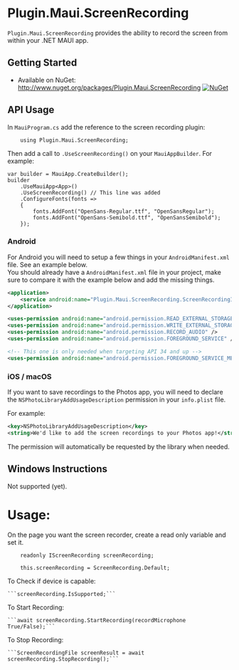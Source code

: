 # Plugin.Maui.ScreenRecording

`Plugin.Maui.ScreenRecording` provides the ability to record the screen from within your .NET MAUI app.

## Getting Started

* Available on NuGet: <http://www.nuget.org/packages/Plugin.Maui.ScreenRecording> [![NuGet](https://img.shields.io/nuget/v/Plugin.Maui.ScreenRecording.svg?label=NuGet)](https://www.nuget.org/packages/Plugin.Maui.ScreenRecording/)

## API Usage


In `MauiProgram.cs` add the reference to the screen recording plugin:
```
    using Plugin.Maui.ScreenRecording;
```

Then add a call to `.UseScreenRecording()` on your `MauiAppBuilder`. For example:

```
var builder = MauiApp.CreateBuilder();
builder
    .UseMauiApp<App>()
    .UseScreenRecording() // This line was added
    .ConfigureFonts(fonts =>
    {
        fonts.AddFont("OpenSans-Regular.ttf", "OpenSansRegular");
        fonts.AddFont("OpenSans-Semibold.ttf", "OpenSansSemibold");
    });
```

### Android

For Android you will need to setup a few things in your `AndroidManifest.xml` file. See an example below.\
You should already have a `AndroidManifest.xml` file in your project, make sure to compare it with the example below and add the missing things.

```xml
<application>
	<service android:name="Plugin.Maui.ScreenRecording.ScreenRecordingImplementation.ScreenRecordingService" android:exported="false" android:foregroundServiceType="mediaProjection" />
</application>

<uses-permission android:name="android.permission.READ_EXTERNAL_STORAGE" />
<uses-permission android:name="android.permission.WRITE_EXTERNAL_STORAGE" />
<uses-permission android:name="android.permission.RECORD_AUDIO" />
<uses-permission android:name="android.permission.FOREGROUND_SERVICE" />

<!-- This one is only needed when targeting API 34 and up -->
<uses-permission android:name="android.permission.FOREGROUND_SERVICE_MEDIA_PROJECTION" />
```

### iOS / macOS

If you want to save recordings to the Photos app, you will need to declare the `NSPhotoLibraryAddUsageDescription` permission in your `info.plist` file.

For example:

```xml
<key>NSPhotoLibraryAddUsageDescription</key>
<string>We'd like to add the screen recordings to your Photos app!</string>
```

The permission will automatically be requested by the library when needed.

## Windows Instructions

Not supported (yet).

# Usage:

On the page you want the screen recorder, create a read only variable and set it.
```
    readonly IScreenRecording screenRecording;
    
    this.screenRecording = ScreenRecording.Default;
```

<!-- TODO add instructions for constructor injection -->

To Check if device is capable:

    ```screenRecording.IsSupported;```

To Start Recording:

    ```await screenRecording.StartRecording(recordMicrophone True/False);```

To Stop Recording:

    ```ScreenRecordingFile screenResult = await screenRecording.StopRecording();```

